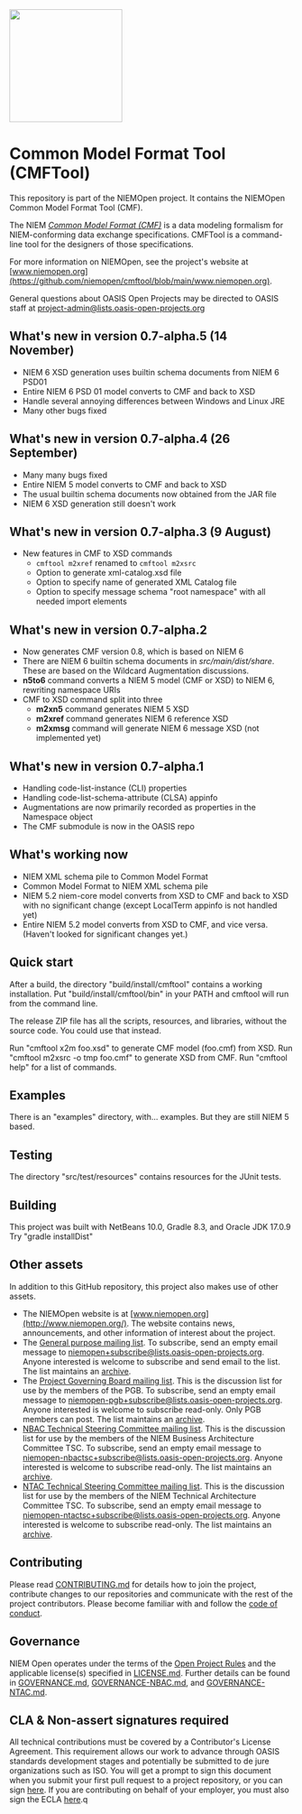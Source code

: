 <img src="https://github.com/niemopen/oasis-open-project/blob/main/artwork/NIEM-NO-Logo-v5.png" width="200">

# Common Model Format Tool (CMFTool)

This repository is part of the NIEMOpen project.  It contains the NIEMOpen Common Model Format Tool (CMF). 

The NIEM [*Common Model Format (CMF)*](https://github.com/niemopen/common-model-format) is a data modeling formalism for NIEM-conforming data exchange specifications.  CMFTool is a command-line tool for the designers of those specifications.

For more information on NIEMOpen, see the project's website at [www.niemopen.org](https://github.com/niemopen/cmftool/blob/main/www.niemopen.org).

General questions about OASIS Open Projects may be directed to OASIS staff at [project-admin@lists.oasis-open-projects.org](mailto:project-admin@lists.oasis-open-projects.org)

## What's new in version 0.7-alpha.5 (14 November)

* NIEM 6 XSD generation uses builtin schema documents from NIEM 6 PSD01
* Entire NIEM 6 PSD 01 model converts to CMF and back to XSD
* Handle several annoying differences between Windows and Linux JRE 
* Many other bugs fixed

## What's new in version 0.7-alpha.4 (26 September)

* Many many bugs fixed
* Entire NIEM 5 model converts to CMF and back to XSD
* The usual builtin schema documents now obtained from the JAR file
* NIEM 6 XSD generation still doesn't work

## What's new in version 0.7-alpha.3 (9 August)

* New features in CMF to XSD commands
  * `cmftool m2xref` renamed to `cmftool m2xsrc`
  * Option to generate xml-catalog.xsd file
  * Option to specify name of generated XML Catalog file
  * Option to specify message schema "root namespace" with all needed import elements

## What's new in version 0.7-alpha.2

* Now generates CMF version 0.8, which is based on NIEM 6
* There are NIEM 6 builtin schema documents in *src/main/dist/share*.  These are based on the Wildcard Augmentation discussions.
* **n5to6** command converts a NIEM 5 model (CMF or XSD) to NIEM 6, rewriting namespace URIs
* CMF to XSD command split into three
  * **m2xn5** command generates NIEM 5 XSD
  * **m2xref** command generates NIEM 6 reference XSD
  * **m2xmsg** command will generate NIEM 6 message XSD (not implemented yet)

## What's new in version 0.7-alpha.1

* Handling code-list-instance (CLI) properties
* Handling code-list-schema-attribute (CLSA) appinfo
* Augmentations are now primarily recorded as properties in the Namespace object
* The CMF submodule is now in the OASIS repo

## What's working now

- NIEM XML schema pile to Common Model Format
- Common Model Format to NIEM XML schema pile
- NIEM 5.2 niem-core model converts from XSD to CMF and back to XSD with no significant change
  (except LocalTerm appinfo is not handled yet)
- Entire NIEM 5.2 model converts from XSD to CMF, and vice versa.  (Haven't looked for significant changes yet.)

## Quick start

After a build, the directory "build/install/cmftool" contains a working installation.
Put "build/install/cmftool/bin" in your PATH and cmftool will run from the command line.

The release ZIP file has all the scripts, resources, and libraries, without the source code.  You could use that instead.

Run "cmftool x2m foo.xsd" to generate CMF model (foo.cmf) from XSD.
Run "cmftool m2xsrc -o tmp foo.cmf" to generate XSD from CMF.
Run "cmftool help" for a list of commands.

## Examples

There is an "examples" directory, with... examples.  But they are still NIEM 5 based.

## Testing

The directory "src/test/resources" contains resources for the JUnit tests.

## Building

This project was built with NetBeans 10.0, Gradle 8.3, and Oracle JDK 17.0.9
Try "gradle installDist" 

## Other assets

In addition to this GitHub repository, this project also makes use of other assets.

- The NIEMOpen website is at [www.niemopen.org](http://www.niemopen.org/). The website contains news, announcements, and other information of interest about the project.
- The [General purpose mailing list](https://lists.oasis-open-projects.org/g/niemopen). To subscribe, send an empty email message to [niemopen+subscribe@lists.oasis-open-projects.org](mailto:niemopen+subscribe@lists.oasis-open-projects.org). Anyone interested is welcome to subscribe and send email to the list. The list maintains an [archive](https://lists.oasis-open-projects.org/g/niemopen/messages).
- The [Project Governing Board mailing list](https://lists.oasis-open-projects.org/g/niemopen-pgb). This is the discussion list for use by the members of the PGB. To subscribe, send an empty email message to [niemopen-pgb+subscribe@lists.oasis-open-projects.org](mailto:niemopen-pgb+subscribe@lists.oasis-open-projects.org). Anyone interested is welcome to subscribe read-only. Only PGB members can post. The list maintains an [archive](https://lists.oasis-open-projects.org/g/niemopen-pgb/messages).
- [NBAC Technical Steering Committee mailing list](https://lists.oasis-open-projects.org/g/niemopen-nbactsc). This is the discussion list for use by the members of the NIEM Business Architecture Committee TSC. To subscribe, send an empty email message to [niemopen-nbactsc+subscribe@lists.oasis-open-projects.org](mailto:niemopen-nbactsc+subscribe@lists.oasis-open-projects.org). Anyone interested is welcome to subscribe read-only. The list maintains an [archive](https://lists.oasis-open-projects.org/g/niemopen-nbactsc/messages).
- [NTAC Technical Steering Committee mailing list](https://lists.oasis-open-projects.org/g/niemopen-ntactsc). This is the discussion list for use by the members of the NIEM Technical Architecture Committee TSC. To subscribe, send an empty email message to [niemopen-ntactsc+subscribe@lists.oasis-open-projects.org](mailto:niemopen-ntactsc+subscribe@lists.oasis-open-projects.org). Anyone interested is welcome to subscribe read-only. The list maintains an [archive](https://lists.oasis-open-projects.org/g/niemopen-ntactsc/messages).

## Contributing

Please read [CONTRIBUTING.md](https://github.com/niemopen/cmftool/blob/main/CONTRIBUTING.md) for details how to join the project, contribute changes to our repositories and communicate with the rest of the project contributors. Please become familiar with and follow the [code of conduct](https://github.com/niemopen/cmftool/blob/main/CODE-OF-CONDUCT.md).

## Governance

NIEM Open operates under the terms of the [Open Project Rules](https://www.oasis-open.org/policies-guidelines/open-projects-process) and the applicable license(s) specified in [LICENSE.md](https://github.com/niemopen/cmftool/blob/main/LICENSE.md). Further details can be found in [GOVERNANCE.md](https://github.com/niemopen/cmftool/blob/main/GOVERNANCE.md), [GOVERNANCE-NBAC.md](https://github.com/niemopen/cmftool/blob/main/GOVERNANCE-NBAC.md), and [GOVERNANCE-NTAC.md](https://github.com/niemopen/cmftool/blob/main/GOVERNANCE-NTAC.md).

## CLA & Non-assert signatures required

All technical contributions must be covered by a Contributor's License Agreement. This requirement allows our work to advance through OASIS standards development stages and potentially be submitted to de jure organizations such as ISO. You will get a prompt to sign this document when you submit your first pull request to a project repository, or you can sign [here](https://cla-assistant.io/niemopen/oasis-open-project). If you are contributing on behalf of your employer, you must also sign the ECLA [here](https://www.oasis-open.org/open-projects/cla/entity-cla-20210630/).q
